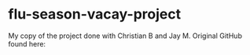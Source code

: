 # flu-season-vacay-project
My copy of the project done with Christian B and Jay M. Original GitHub found here:
